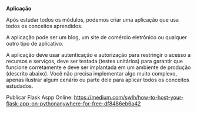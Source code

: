 **Aplicação**

Após estudar todos os módulos, podemos criar uma aplicação que usa todos os conceitos aprendidos.

A aplicação pode ser um blog, um site de comércio eletrônico ou qualquer outro tipo de aplicativo.

A aplicação deve usar autenticação e autorização para restringir o acesso a recursos e serviços, deve ser testada (testes unitários) para garantir que funcione corretamente e deve ser implantada em um ambiente de produção (descrito abaixo). Você não precisa implementar algo muito complexo, apenas ilustrar algum cenário ou parte dele para aplicar todos os conceitos estudados.

Publicar Flask Aspp Online:
https://medium.com/swlh/how-to-host-your-flask-app-on-pythonanywhere-for-free-df8486eb6a42